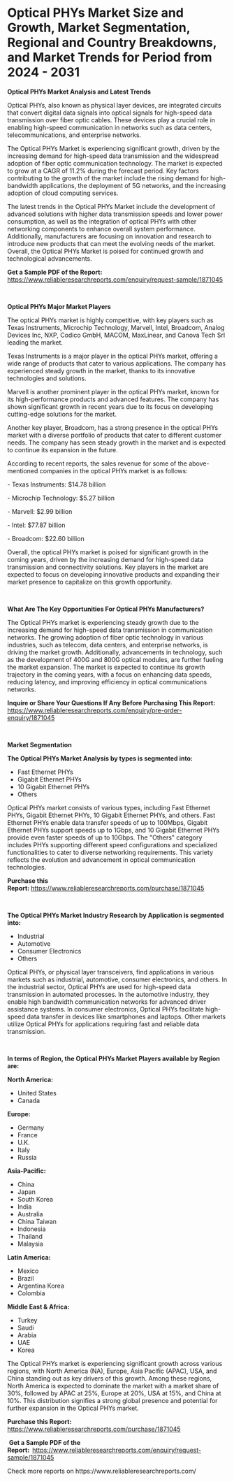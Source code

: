 <p><h1>Optical PHYs Market Size and Growth, Market Segmentation, Regional and Country Breakdowns, and Market Trends for Period from 2024 -  2031</h1></p><p><strong>Optical PHYs Market Analysis and Latest Trends</strong></p>
<p><p>Optical PHYs, also known as physical layer devices, are integrated circuits that convert digital data signals into optical signals for high-speed data transmission over fiber optic cables. These devices play a crucial role in enabling high-speed communication in networks such as data centers, telecommunications, and enterprise networks.</p><p>The Optical PHYs Market is experiencing significant growth, driven by the increasing demand for high-speed data transmission and the widespread adoption of fiber optic communication technology. The market is expected to grow at a CAGR of 11.2% during the forecast period. Key factors contributing to the growth of the market include the rising demand for high-bandwidth applications, the deployment of 5G networks, and the increasing adoption of cloud computing services.</p><p>The latest trends in the Optical PHYs Market include the development of advanced solutions with higher data transmission speeds and lower power consumption, as well as the integration of optical PHYs with other networking components to enhance overall system performance. Additionally, manufacturers are focusing on innovation and research to introduce new products that can meet the evolving needs of the market. Overall, the Optical PHYs Market is poised for continued growth and technological advancements.</p></p>
<p><strong>Get a Sample PDF of the Report:&nbsp;</strong> <a href="https://www.reliableresearchreports.com/enquiry/request-sample/1871045">https://www.reliableresearchreports.com/enquiry/request-sample/1871045</a></p>
<p>&nbsp;</p>
<p><strong>Optical PHYs Major Market Players</strong></p>
<p><p>The optical PHYs market is highly competitive, with key players such as Texas Instruments, Microchip Technology, Marvell, Intel, Broadcom, Analog Devices Inc, NXP, Codico GmbH, MACOM, MaxLinear, and Canova Tech Srl leading the market.</p><p>Texas Instruments is a major player in the optical PHYs market, offering a wide range of products that cater to various applications. The company has experienced steady growth in the market, thanks to its innovative technologies and solutions.</p><p>Marvell is another prominent player in the optical PHYs market, known for its high-performance products and advanced features. The company has shown significant growth in recent years due to its focus on developing cutting-edge solutions for the market.</p><p>Another key player, Broadcom, has a strong presence in the optical PHYs market with a diverse portfolio of products that cater to different customer needs. The company has seen steady growth in the market and is expected to continue its expansion in the future.</p><p>According to recent reports, the sales revenue for some of the above-mentioned companies in the optical PHYs market is as follows:</p><p>- Texas Instruments: $14.78 billion</p><p>- Microchip Technology: $5.27 billion</p><p>- Marvell: $2.99 billion</p><p>- Intel: $77.87 billion</p><p>- Broadcom: $22.60 billion</p><p>Overall, the optical PHYs market is poised for significant growth in the coming years, driven by the increasing demand for high-speed data transmission and connectivity solutions. Key players in the market are expected to focus on developing innovative products and expanding their market presence to capitalize on this growth opportunity.</p></p>
<p>&nbsp;</p>
<p><strong>What Are The Key Opportunities For Optical PHYs Manufacturers?</strong></p>
<p><p>The Optical PHYs market is experiencing steady growth due to the increasing demand for high-speed data transmission in communication networks. The growing adoption of fiber optic technology in various industries, such as telecom, data centers, and enterprise networks, is driving the market growth. Additionally, advancements in technology, such as the development of 400G and 800G optical modules, are further fueling the market expansion. The market is expected to continue its growth trajectory in the coming years, with a focus on enhancing data speeds, reducing latency, and improving efficiency in optical communications networks.</p></p>
<p><strong>Inquire or Share Your Questions If Any Before Purchasing This Report:</strong> <a href="https://www.reliableresearchreports.com/enquiry/pre-order-enquiry/1871045">https://www.reliableresearchreports.com/enquiry/pre-order-enquiry/1871045</a></p>
<p>&nbsp;</p>
<p><strong>Market Segmentation</strong></p>
<p><strong>The Optical PHYs Market Analysis by types is segmented into:</strong></p>
<p><ul><li>Fast Ethernet PHYs</li><li>Gigabit Ethernet PHYs</li><li>10 Gigabit Ethernet PHYs</li><li>Others</li></ul></p>
<p><p>Optical PHYs market consists of various types, including Fast Ethernet PHYs, Gigabit Ethernet PHYs, 10 Gigabit Ethernet PHYs, and others. Fast Ethernet PHYs enable data transfer speeds of up to 100Mbps, Gigabit Ethernet PHYs support speeds up to 1Gbps, and 10 Gigabit Ethernet PHYs provide even faster speeds of up to 10Gbps. The "Others" category includes PHYs supporting different speed configurations and specialized functionalities to cater to diverse networking requirements. This variety reflects the evolution and advancement in optical communication technologies.</p></p>
<p><strong>Purchase this Report:&nbsp;</strong><a href="https://www.reliableresearchreports.com/purchase/1871045">https://www.reliableresearchreports.com/purchase/1871045</a></p>
<p>&nbsp;</p>
<p><strong>The Optical PHYs Market Industry Research by Application is segmented into:</strong></p>
<p><ul><li>Industrial</li><li>Automotive</li><li>Consumer Electronics</li><li>Others</li></ul></p>
<p><p>Optical PHYs, or physical layer transceivers, find applications in various markets such as industrial, automotive, consumer electronics, and others. In the industrial sector, Optical PHYs are used for high-speed data transmission in automated processes. In the automotive industry, they enable high bandwidth communication networks for advanced driver assistance systems. In consumer electronics, Optical PHYs facilitate high-speed data transfer in devices like smartphones and laptops. Other markets utilize Optical PHYs for applications requiring fast and reliable data transmission.</p></p>
<p>&nbsp;</p>
<p><strong>In terms of Region, the Optical PHYs Market Players available by Region are:</strong></p>
<p>
    <p> <strong> North America: </strong>
        <ul>
            <li>United States</li>
            <li>Canada</li>
        </ul>
        </p> 
    <p> <strong> Europe: </strong>
        <ul>
            <li>Germany</li>
            <li>France</li>
            <li>U.K.</li>
            <li>Italy</li>
            <li>Russia</li>
        </ul>
        </p> 
    <p> <strong> Asia-Pacific: </strong>
        <ul>
            <li>China</li>
            <li>Japan</li>
            <li>South Korea</li>
            <li>India</li>
            <li>Australia</li>
            <li>China Taiwan</li>
            <li>Indonesia</li>
            <li>Thailand</li>
            <li>Malaysia</li>
        </ul>
        </p> 
    <p> <strong> Latin America: </strong>
        <ul>
            <li>Mexico</li>
            <li>Brazil</li>
            <li>Argentina Korea</li>
            <li>Colombia</li>
        </ul>
        </p> 
    <p> <strong> Middle East & Africa: </strong>
        <ul>
            <li>Turkey</li>
            <li>Saudi</li>
            <li>Arabia</li>
            <li>UAE</li>
            <li>Korea</li>
        </ul>
    </p>
    </p>
<p><p>The Optical PHYs market is experiencing significant growth across various regions, with North America (NA), Europe, Asia Pacific (APAC), USA, and China standing out as key drivers of this growth. Among these regions, North America is expected to dominate the market with a market share of 30%, followed by APAC at 25%, Europe at 20%, USA at 15%, and China at 10%. This distribution signifies a strong global presence and potential for further expansion in the Optical PHYs market.</p></p>
<p><strong>Purchase this Report: </strong><a href="https://www.reliableresearchreports.com/purchase/1871045">https://www.reliableresearchreports.com/purchase/1871045</a></p>
<p>&nbsp;<strong>Get a Sample PDF of the Report:&nbsp;&nbsp;</strong><a href="https://www.reliableresearchreports.com/enquiry/request-sample/1871045">https://www.reliableresearchreports.com/enquiry/request-sample/1871045</a></p>
<p><strong></strong></p>
<p>Check more reports on https://www.reliableresearchreports.com/</p>